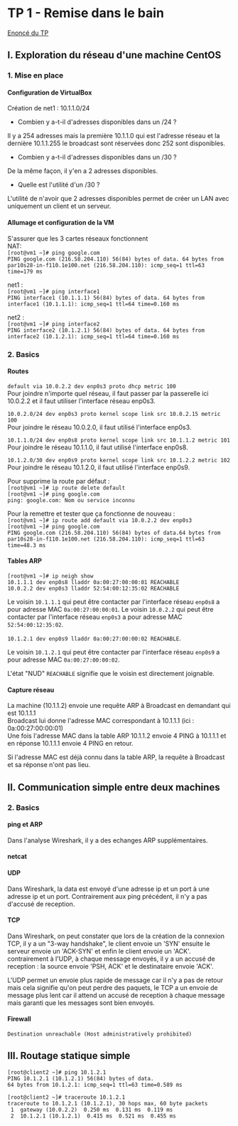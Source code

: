 # TP 1 - Remise dans le bain

[Enoncé du TP](https://github.com/It4lik/B2-Reseau-2018/tree/master/tp/1)

## I. Exploration du réseau d'une machine CentOS

### 1. Mise en place

#### Configuration de VirtualBox

Création de net1 : 10.1.1.0/24
* Combien y a-t-il d'adresses disponibles dans un /24 ?

Il y a 254 adresses mais la première 10.1.1.0 qui est l'adresse réseau et la dernière 10.1.1.255 le broadcast sont réservées donc 252 sont disponibles.

* Combien y a-t-il d'adresses disponibles dans un /30 ?

De la même façon, il y'en a 2 adresses disponibles.

* Quelle est l'utilité d'un /30 ?

L'utilité de n'avoir que 2 adresses disponibles permet de créer un LAN avec uniquement un client et un serveur.

#### Allumage et configuration de la VM

S'assurer que les 3 cartes réseaux fonctionnent  
NAT:  
`[root@vm1 ~]# ping google.com`  
`PING google.com (216.58.204.110) 56(84) bytes of data.
64 bytes from par10s28-in-f110.1e100.net (216.58.204.110): icmp_seq=1 ttl=63 time=179 ms`

net1 :  
`[root@vm1 ~]# ping interface1`  
`PING interface1 (10.1.1.1) 56(84) bytes of data.
64 bytes from interface1 (10.1.1.1): icmp_seq=1 ttl=64 time=0.160 ms`

net2 :  
`[root@vm1 ~]# ping interface2`  
`PING interface2 (10.1.2.1) 56(84) bytes of data.
64 bytes from interface2 (10.1.2.1): icmp_seq=1 ttl=64 time=0.160 ms
`

### 2. Basics

#### Routes

`default via 10.0.2.2 dev enp0s3 proto dhcp metric 100 `  
Pour joindre n'importe quel réseau, il faut passer par la passerelle ici 10.0.2.2 et il faut utiliser l'interface réseau enp0s3.

`10.0.2.0/24 dev enp0s3 proto kernel scope link src 10.0.2.15 metric 100`  
Pour joindre le réseau 10.0.2.0, il faut utilisé l'interface enp0s3.

`10.1.1.0/24 dev enp0s8 proto kernel scope link src 10.1.1.2 metric 101`  
Pour joindre le réseau 10.1.1.0, il faut utilisé l'interface enp0s8.

`10.1.2.0/30 dev enp0s9 proto kernel scope link src 10.1.2.2 metric 102`  
Pour joindre le réseau 10.1.2.0, il faut utilisé l'interface enp0s9.

Pour supprime la route par défaut :   
`[root@vm1 ~]# ip route delete default`  
`[root@vm1 ~]# ping google.com`  
`ping: google.com: Nom ou service inconnu`

Pour la remettre et tester que ça fonctionne de nouveau :  
`[root@vm1 ~]# ip route add default via 10.0.2.2 dev enp0s3`  
`[root@vm1 ~]# ping google.com`  
`PING google.com (216.58.204.110) 56(84) bytes of data.64 bytes from par10s28-in-f110.1e100.net (216.58.204.110): icmp_seq=1 ttl=63 time=48.3 ms`

#### Tables ARP


`[root@vm1 ~]# ip neigh show`  
`10.1.1.1 dev enp0s8 lladdr 0a:00:27:00:00:01 REACHABLE`  
`10.0.2.2 dev enp0s3 lladdr 52:54:00:12:35:02 REACHABLE`

Le voisin `10.1.1.1` qui peut être contacter par l'interface réseau `enp0s8` a pour adresse MAC `0a:00:27:00:00:01`.
Le voisin `10.0.2.2` qui peut être contacter par l'interface réseau `enp0s3` a pour adresse MAC `52:54:00:12:35:02`.

`10.1.2.1 dev enp0s9 lladdr 0a:00:27:00:00:02 REACHABLE`.

Le voisin `10.1.2.1` qui peut être contacter par l'interface réseau `enp0s9` a pour adresse MAC `0a:00:27:00:00:02`.

L'état "NUD" `REACHABLE` signifie que le voisin est directement joignable.

#### Capture réseau

La machine (10.1.1.2) envoie une requête ARP à Broadcast en demandant qui est 10.1.1.1  
Broadcast lui donne l'adresse MAC correspondant à 10.1.1.1 (ici : 0a:00:27:00:00:01)  
Une fois l'adresse MAC dans la table ARP
10.1.1.2 envoie 4 PING à 10.1.1.1 et en réponse 10.1.1.1 envoie 4 PING en retour.

Si l'adresse MAC est déjà connu dans la table ARP, la requête à Broadcast et sa réponse n'ont pas lieu.

## II. Communication simple entre deux machines

### 2. Basics

#### ping et ARP

Dans l'analyse Wireshark, il y a des echanges ARP supplémentaires.

#### netcat
#### UDP

Dans Wireshark, la data est envoyé d'une adresse ip et un port à une adresse ip et un port. Contrairement aux ping précédent, il n'y a pas d'accusé de reception.

#### TCP

Dans Wireshark, on peut constater que lors de la création de la connexion TCP, il y a un "3-way handshake", le client envoie un 'SYN' ensuite le serveur envoie un 'ACK-SYN' et enfin le client envoie un 'ACK'. contrairement à l'UDP, à chaque message envoyés, il y a un accusé de reception : la source envoie 'PSH, ACK' et le destinataire envoie 'ACK'.

L'UDP permet un envoie plus rapide de message car il n'y a pas de retour mais cela signifie qu'on peut perdre des paquets, le TCP a un envoie de message plus lent car il attend un accusé de reception à chaque message mais garanti que les messages sont bien envoyés.

#### Firewall

`Destination unreachable (Host administratively prohibited)`

## III. Routage statique simple

`[root@client2 ~]# ping 10.1.2.1`  
`PING 10.1.2.1 (10.1.2.1) 56(84) bytes of data.`    
`64 bytes from 10.1.2.1: icmp_seq=1 ttl=63 time=0.589 ms`

`[root@client2 ~]# traceroute 10.1.2.1`  
`traceroute to 10.1.2.1 (10.1.2.1), 30 hops max, 60 byte packets`  
` 1  gateway (10.0.2.2)  0.250 ms  0.131 ms  0.119 ms`  
` 2  10.1.2.1 (10.1.2.1)  0.415 ms  0.521 ms  0.455 ms`
